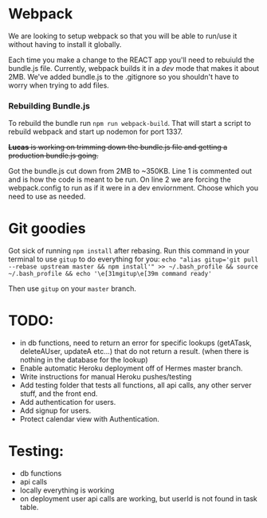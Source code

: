 # Webpack

We are looking to setup webpack so that you will be able to run/use it without having to install it globally.

Each time you make a change to the REACT app you'll need to rebuiuld the bundle.js file. Currently, webpack builds it in a _dev_ mode that makes it about 2MB. We've added bundle.js to the .gitignore so you shouldn't have to worry when trying to add files.

### Rebuilding Bundle.js

To rebuild the bundle run `npm run webpack-build`. That will start a script to rebuild webpack and start up nodemon for port 1337.

~~**Lucas** is working on trimming down the bundle.js file and getting a production bundle.js going.~~

Got the bundle.js cut down from 2MB to ~350KB. Line 1 is commented out and is how the code is meant to be run. On line 2 we are forcing the webpack.config to run as if it were in a dev enviornment. Choose which you need to use as needed.

# Git goodies

Got sick of running `npm install` after rebasing. Run this command in your terminal to use `gitup` to do everything for you:
`echo "alias gitup='git pull --rebase upstream master && npm install'" >> ~/.bash_profile && source ~/.bash_profile && echo '\e[31mgitup\e[39m command ready'`

Then use `gitup` on your `master` branch.

# TODO:

- in db functions, need to return an error for specific lookups (getATask, deleteAUser, updateA etc...) that do not return a result. (when there is nothing in the database for the lookup)
- Enable automatic Heroku deployment off of Hermes master branch.
- Write instructions for manual Heroku pushes/testing
- Add testing folder that tests all functions, all api calls, any other server stuff, and the front end.
- Add authentication for users.
- Add signup for users.
- Protect calendar view with Authentication.


# Testing:

- db functions
- api calls
- locally everything is working
- on deployment user api calls are working, but userId is not found in task table.